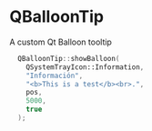 # QBalloonTip
A custom Qt Balloon tooltip

```C++
  QBalloonTip::showBalloon(
    QSystemTrayIcon::Information,
    "Información",
    "<b>This is a test</b><br>.",
    pos, 
    5000, 
    true
  );
```
